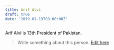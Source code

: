 ```yaml
---
title: Arif Alvi
draft: true
date: '2019-01-19T08:00:00Z'
---
```


<p class="lead">Arif Alvi is 13th President of Pakistan.</p>

> Write something about this person. [Edit here](https://www.github.com/localpk/content)
